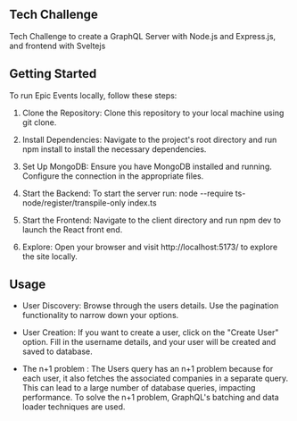 ## Tech Challenge
Tech Challenge to create a GraphQL Server with Node.js and Express.js, and frontend with Sveltejs


## Getting Started

To run Epic Events locally, follow these steps:

1. Clone the Repository: Clone this repository to your local machine using git clone.

2. Install Dependencies: Navigate to the project's root directory and run npm install to install the necessary dependencies.

3. Set Up MongoDB: Ensure you have MongoDB installed and running. Configure the connection in the appropriate files.

4. Start the Backend: To start the server run: node --require ts-node/register/transpile-only index.ts

5. Start the Frontend: Navigate to the client directory and run npm dev to launch the React front end.

6. Explore: Open your browser and visit http://localhost:5173/ to explore the site locally.

## Usage


- User Discovery: Browse through the users details. Use the pagination functionality to narrow down your options.

- User Creation: If you want to create a user, click on the "Create User" option. Fill in the username details, and your user will be  created and saved to database.

- The n+1 problem : The Users query has an n+1 problem because for each user, it also fetches the associated companies in a separate query. This can lead to a large number of database queries, impacting performance. To solve the n+1 problem, GraphQL's batching and data loader techniques are used. 